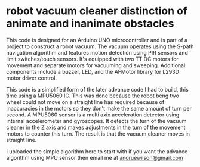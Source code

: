 # robot vacuum cleaner distinction of animate and inanimate obstacles
This code is designed for an Arduino UNO microcontroller and is part of a project to construct a robot vacuum. The vacuum operates using the S-path navigation algorithm and features motion detection using PIR sensors and limit switches/touch sensors. It's equipped with two TT DC motors for movement and separate motors for vacuuming and sweeping. Additional components include a buzzer, LED, and the AFMotor library for L293D motor driver control.

This code is a simplified form of the later advance code I had to build, this time using a MPU5060 IC. This was done because the robot beng two wheel could not move on a straight line has required because of inaccuracies in the motors so they don't make the same amount of turn per second. A MPU5060 sensor is a multi axix acceleration detector using internal accelerometer and gyroscopes. It detects the turn of the vacuum cleaner in the Z axis and makes adjustments in the turn of the movement motors to counter this turn. The result is that the vacuum cleaner moves in straight line.

I uploaded the simple algorithm here to start with if you want the advance algorithm using MPU sensor then email me at anoruewilson@gmail.com
